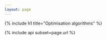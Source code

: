 ```yaml
---
layout: page
---
```


{% include h1 title="Optimisation algorithms" %}

{% include api subset=page.url %}
